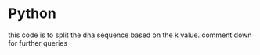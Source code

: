 # Python
this code is to split the dna sequence based on the k value.
comment down for further queries
